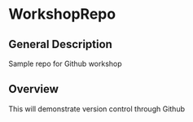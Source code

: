 # WorkshopRepo

## General Description
Sample repo for Github workshop
## Overview
This will demonstrate version control through Github
